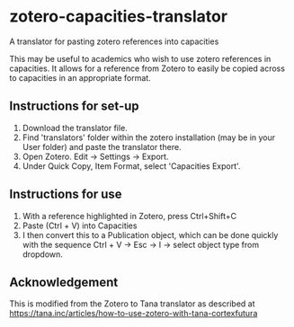 # zotero-capacities-translator
A translator for pasting zotero references into capacities

This may be useful to academics who wish to use zotero references in capacities. It allows for a reference from Zotero to easily be copied across to capacities in an appropriate format.

## Instructions for set-up
1. Download the translator file.
2. Find 'translators' folder within the zotero installation (may be in your User folder) and paste the translator there.
3. Open Zotero. Edit -> Settings -> Export.
4. Under Quick Copy, Item Format, select 'Capacities Export'.

## Instructions for use
1. With a reference highlighted in Zotero, press Ctrl+Shift+C
2. Paste (Ctrl + V) into Capacities
3. I then convert this to a Publication object, which can be done quickly with the sequence Ctrl + V -> Esc -> I -> select object type from dropdown.

## Acknowledgement
This is modified from the Zotero to Tana translator as described at https://tana.inc/articles/how-to-use-zotero-with-tana-cortexfutura 
